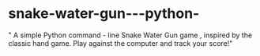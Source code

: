 # snake-water-gun---python-
" A simple Python command - line Snake Water Gun game , inspired by the classic hand game. Play against the computer and track your score!"
